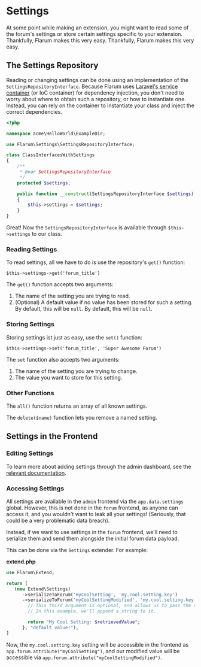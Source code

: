 # Settings

At some point while making an extension, you might want to read some of the forum's settings or store certain settings specific to your extension. Thankfully, Flarum makes this very easy. Thankfully, Flarum makes this very easy.

## The Settings Repository

Reading or changing settings can be done using an implementation of the `SettingsRepositoryInterface`.
Because Flarum uses [Laravel's service container](https://laravel.com/docs/8.x/container) (or IoC container) for dependency injection, you don't need to worry about where to obtain such a repository, or how to instantiate one.
Instead, you can rely on the container to instantiate your class and inject the correct dependencies.

```php
<?php

namespace acme\HelloWorld\ExampleDir;

use Flarum\Settings\SettingsRepositoryInterface;

class ClassInterfacesWithSettings
{
    /**
     * @var SettingsRepositoryInterface
     */
    protected $settings;

    public function __construct(SettingsRepositoryInterface $settings)
    {
        $this->settings = $settings;
    }
}
```

Great! Now the `SettingsRepositoryInterface` is available through `$this->settings` to our class.

### Reading Settings

To read settings, all we have to do is use the repository's `get()` function:

`$this->settings->get('forum_title')`

The `get()` function accepts two arguments:

1. The name of the setting you are trying to read.
2. (Optional) A default value if no value has been stored for such a setting. By default, this will be <code>null</code>. By default, this will be `null`.

### Storing Settings

Storing settings ist just as easy, use the `set()` function:

`$this->settings->set('forum_title', 'Super Awesome Forum')`

The `set` function also accepts two arguments:

1. The name of the setting you are trying to change.
2. The value you want to store for this setting.

### Other Functions

The `all()` function returns an array of all known settings.

The `delete($name)` function lets you remove a named setting.

## Settings in the Frontend

### Editing Settings

To learn more about adding settings through the admin dashboard, see the [relevant documentation](admin.md).

### Accessing Settings

All settings are available in the `admin` frontend via the `app.data.settings` global.
However, this is not done in the `forum` frontend, as anyone can access it, and you wouldn't want to leak all your settings! (Seriously, that could be a very problematic data breach).

Instead, if we want to use settings in the `forum` frontend, we'll need to serialize them and send them alongside the initial forum data payload.

This can be done via the `Settings` extender. For example:

**extend.php**

```php
use Flarum\Extend;

return [
   (new Extend\Settings)
      ->serializeToForum('myCoolSetting', 'my.cool.setting.key')
      ->serializeToForum('myCoolSettingModified', 'my.cool.setting.key', function ($retrievedValue) {
        // This third argument is optional, and allows us to pass the retrieved setting through some custom logic.
        // In this example, we'll append a string to it.

        return "My Cool Setting: $retrievedValue";
      }, "default value!"),
]
```

Now, the `my.cool.setting.key` setting will be accessible in the frontend as `app.forum.attribute("myCoolSetting")`, and our modified value will be accessible via `app.forum.attribute("myCoolSettingModified")`.
